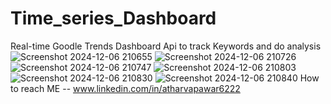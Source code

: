 # Time_series_Dashboard
Real-time Goodle Trends Dashboard Api to track Keywords and do analysis 
![Screenshot 2024-12-06 210655](https://github.com/user-attachments/assets/41722b27-2149-4610-b71a-07267895b3c0)
![Screenshot 2024-12-06 210726](https://github.com/user-attachments/assets/71d437de-3c87-481d-a06a-8c50ed8a798a)
![Screenshot 2024-12-06 210747](https://github.com/user-attachments/assets/578b0306-11ba-4c9f-87aa-e9b4f4a5d5c2)
![Screenshot 2024-12-06 210803](https://github.com/user-attachments/assets/1dc34430-2b71-4d05-bb27-b1086bad93f8)
![Screenshot 2024-12-06 210830](https://github.com/user-attachments/assets/522a3b17-1bce-44b8-8968-831b6926f332)
![Screenshot 2024-12-06 210840](https://github.com/user-attachments/assets/bb4973d7-fa7a-4575-a3c6-0632abb4e70a)
How to reach ME -- www.linkedin.com/in/atharvapawar6222
